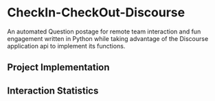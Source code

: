 # CheckIn-CheckOut-Discourse
An automated Question postage for remote team interaction and fun engagement written in Python while taking advantage of the Discourse application api to implement its functions.

## Project Implementation

## Interaction Statistics
